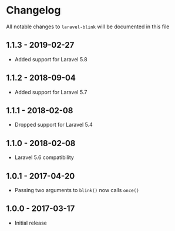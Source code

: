 # Changelog

All notable changes to `laravel-blink` will be documented in this file

## 1.1.3 - 2019-02-27
- Added support for Laravel 5.8

## 1.1.2 - 2018-09-04
- Added support for Laravel 5.7

## 1.1.1 - 2018-02-08
- Dropped support for Laravel 5.4

## 1.1.0 - 2018-02-08
- Laravel 5.6 compatibility

## 1.0.1 - 2017-04-20
- Passing two arguments to `blink()` now calls `once()`

## 1.0.0 - 2017-03-17
- Initial release

